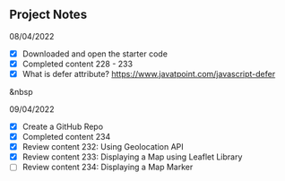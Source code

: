 ## Project Notes

08/04/2022
- [x] Downloaded and open the starter code
- [x] Completed content 228 - 233
- [x] What is defer attribute? https://www.javatpoint.com/javascript-defer

&nbsp

09/04/2022
- [x] Create a GitHub Repo
- [x] Completed content 234
- [x] Review content 232: Using Geolocation API
- [x] Review content 233: Displaying a Map using Leaflet Library
- [ ] Review content 234: Displaying a Map Marker